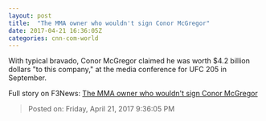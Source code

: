 ```yaml
---
layout: post
title:  "The MMA owner who wouldn't sign Conor McGregor"
date: 2017-04-21 16:36:05Z
categories: cnn-com-world
---
```


With typical bravado, Conor McGregor claimed he was worth $4.2 billion dollars "to this company," at the media conference for UFC 205 in September.


Full story on F3News: [The MMA owner who wouldn't sign Conor McGregor](http://www.f3nws.com/n/X3csTD)

> Posted on: Friday, April 21, 2017 9:36:05 PM

